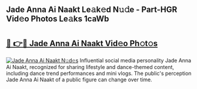 ## Jade Anna Ai Naakt Le𝚊k𝚎d N𝚞𝚍e - Part-HGR Vid𝚎o Photos Le𝚊ks 1caWb

# <h2><a href="http://fbaw6w7.evod.top/?m=Jade+Anna+Ai+Naakt">🔗 👉🔴 Jade Anna Ai Naakt Vid𝚎o Ph𝚘t𝚘s</a></h2>

[![Jade Anna Ai Naakt N𝚞d𝚎s](https://i.imgur.com/8V9OHl7.gif)](http://fbaw6w7.evod.top/?m=Jade+Anna+Ai+Naakt)
Influential social media personality Jade Anna Ai Naakt, recognized for sharing lifestyle and dance-themed content, including dance trend performances and mini vlogs. The public's perception Jade Anna Ai Naakt of a public figure can change over time. 

